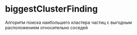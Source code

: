 # biggestClusterFinding
Алгоритм поиска наибольшего кластера частиц с выгодным расположением относительно соседей
